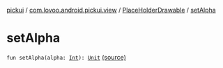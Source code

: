 [pickui](../../index.md) / [com.lovoo.android.pickui.view](../index.md) / [PlaceHolderDrawable](index.md) / [setAlpha](./set-alpha.md)

# setAlpha

`fun setAlpha(alpha: `[`Int`](https://kotlinlang.org/api/latest/jvm/stdlib/kotlin/-int/index.html)`): `[`Unit`](https://kotlinlang.org/api/latest/jvm/stdlib/kotlin/-unit/index.html) [(source)](https://github.com/lovoo/android-pickpic/blob/master/pickui/pickui/src/main/kotlin/com/lovoo/android/pickui/view/PlaceHolderDrawable.kt#L43)